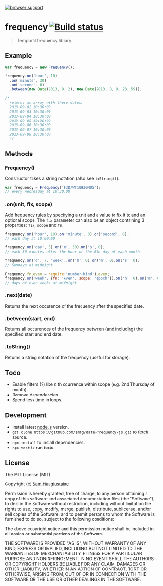 [![browser support](https://ci.testling.com/smhg/date-frequency-js.png)](https://ci.testling.com/smhg/date-frequency)

frequency [![Build status](https://api.travis-ci.org/smhg/date-frequency-js.png)](https://travis-ci.org/smhg/date-frequency-js)
=========
> Temporal frequency library

## Example
```javascript
var frequency = new Frequency();

frequency.on('hour', 10)
  .on('minute', 30)
  .on('second', 0)
  .between(new Date(2013, 8, 2), new Date(2013, 8, 8, 23, 59));

/*
  returns an array with these dates:
  2013-09-02 10:30:00
  2013-09-03 10:30:00
  2013-09-04 10:30:00
  2013-09-05 10:30:00
  2013-09-06 10:30:00
  2013-09-07 10:30:00
  2013-09-08 10:30:00
  */
```

## Methods
### Frequency()
Constructor takes a string notation (also see `toString()`).
```javascript
var frequency = Frequency('F3D/WT10H30M0S');
// every Wednesday at 10:30:00
```

### .on(unit, fix, scope)
Add frequency rules by specifying a unit and a value to fix it to and an optional scope.
The `fix` parameter can also be an object containing 3 properties: `fix`, `scope` and `fn`.
```javascript
frequency.on('hour', 10).on('minute', 0).on('second', 0);
// each day at 10:00:00

frequency.on('day', 6).on('m', 30).on('s', 0);
// each 30 minutes after the hour of the 6th day of each month

frequency.on('d', 7, 'week').on('h', 0).on('m', 0).on('s', 0);
// Sundays at midnight

Frequency.fn.even = require('number-kind').even;
frequency.on('week', {fn: 'even', scope: 'epoch'}).on('h', 0).on('m', 0).on('s', 0);
// days of even weeks at midnight
```

### .next(date)
Returns the next occurence of the frequency after the specified date.

### .between(start, end)
Returns all occurences of the frequency between (and including) the specified start and end date.

### .toString()
Returns a string notation of the frequency (useful for storage).

## Todo
* Enable filters (?) like *n* th ocurrence within scope (e.g. 2nd Thursday of month).
* Remove dependencies.
* Spend less time in loops.

## Development
* Install latest [node.js](http://nodejs.org/) version.
* `git clone https://github.com/smhg/date-frequency-js.git` to fetch source.
* `npm install` to install dependencies.
* `npm test` to run tests.

## License
The MIT License (MIT)

Copyright (c) [Sam Hauglustaine](https://github.com/smhg)

Permission is hereby granted, free of charge, to any person obtaining a copy of this software and associated documentation files (the "Software"), to deal in the Software without restriction, including without limitation the rights to use, copy, modify, merge, publish, distribute, sublicense, and/or sell copies of the Software, and to permit persons to whom the Software is furnished to do so, subject to the following conditions:

The above copyright notice and this permission notice shall be included in all copies or substantial portions of the Software.

THE SOFTWARE IS PROVIDED "AS IS", WITHOUT WARRANTY OF ANY KIND, EXPRESS OR IMPLIED, INCLUDING BUT NOT LIMITED TO THE WARRANTIES OF MERCHANTABILITY, FITNESS FOR A PARTICULAR PURPOSE AND NONINFRINGEMENT. IN NO EVENT SHALL THE AUTHORS OR COPYRIGHT HOLDERS BE LIABLE FOR ANY CLAIM, DAMAGES OR OTHER LIABILITY, WHETHER IN AN ACTION OF CONTRACT, TORT OR OTHERWISE, ARISING FROM, OUT OF OR IN CONNECTION WITH THE SOFTWARE OR THE USE OR OTHER DEALINGS IN THE SOFTWARE.
